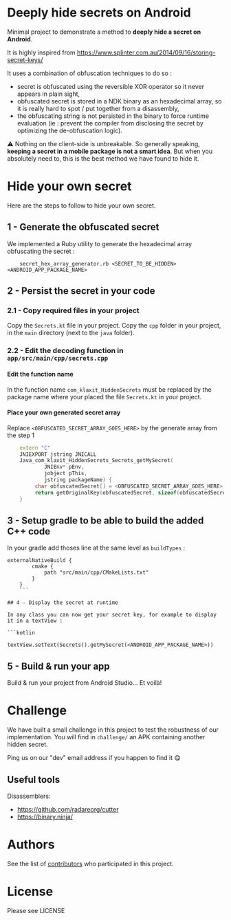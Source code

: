 # Deeply hide secrets on Android

Minimal project to demonstrate a method to **deeply hide a secret on Android**.

It is highly inspired from https://www.splinter.com.au/2014/09/16/storing-secret-keys/

It uses a combination of obfuscation techniques to do so :
- secret is obfuscated using the reversible XOR operator so it never appears in plain sight,
- obfuscated secret is stored in a NDK binary as an hexadecimal array, so it is really hard to spot / put together from a disassembly,
- the obfuscating string is not persisted in the binary to force runtime evaluation (ie : prevent the compiler from disclosing the secret by optimizing the de-obfuscation logic).

⚠️ Nothing on the client-side is unbreakable. So generally speaking, **keeping a secret in a mobile package is not a smart idea**. But when you absolutely need to, this is the best method we have found to hide it.

# Hide your own secret

Here are the steps to follow to hide your own secret.

## 1 - Generate the obfuscated secret

We implemented a Ruby utility to generate the hexadecimal array obfuscating the secret :

```shell
    secret_hex_array_generator.rb <SECRET_TO_BE_HIDDEN> <ANDROID_APP_PACKAGE_NAME>
```

## 2 - Persist the secret in your code

### 2.1 - Copy required files in your project
Copy the `Secrets.kt` file in your project.
Copy the `cpp` folder in your project, in the `main` directory (next to the `java` folder).

### 2.2 - Edit the decoding function in `app/src/main/cpp/secrets.cpp`
#### Edit the function name
In the function name `com_klaxit_HiddenSecrets` must be replaced by the package name where your placed the file `Secrets.kt` in your project.
#### Place your own generated secret array
Replace `<OBFUSCATED_SECRET_ARRAY_GOES_HERE>` by the generate array from the step 1

```cpp
    extern "C"
    JNIEXPORT jstring JNICALL
    Java_com_klaxit_HiddenSecrets_Secrets_getMySecret(
            JNIEnv* pEnv,
            jobject pThis,
            jstring packageName) {
         char obfuscatedSecret[] = <OBFUSCATED_SECRET_ARRAY_GOES_HERE> ;
         return getOriginalKey(obfuscatedSecret, sizeof(obfuscatedSecret), packageName, pEnv);
    }
```

## 3 - Setup gradle to be able to build the added C++ code

In your gradle add thoses line at the same level as `buildTypes` :

```
externalNativeBuild {
        cmake {
            path "src/main/cpp/CMakeLists.txt"
        }
    }
    ```

## 4 - Display the secret at runtime

In any class you can now get your secret key, for example to display it in a textView :

```kotlin
    textView.setText(Secrets().getMySecret(<ANDROID_APP_PACKAGE_NAME>))
```

## 5 - Build & run your app

Build & run your project from Android Studio... Et voilà!

# Challenge

We have built a small challenge in this project to test the robustness of our implementation. You will
find in `challenge/` an APK containing another hidden secret.

Ping us on our "dev" email address if you happen to find it 😋

## Useful tools

Disassemblers:
- https://github.com/radareorg/cutter
- https://binary.ninja/

# Authors

See the list of [contributors](https://github.com/klaxit/HiddenSecrets/contributors) who participated in this project.

# License

Please see LICENSE
